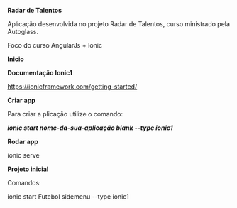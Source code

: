 **Radar de Talentos**

Aplicação desenvolvida no projeto Radar de Talentos, curso ministrado pela Autoglass.

Foco do curso AngularJs + Ionic

**Inicio**

**Documentação Ionic1**

https://ionicframework.com/getting-started/

**Criar app**

Para criar a plicação utilize o comando:

***ionic start nome-da-sua-aplicação blank --type ionic1***

**Rodar app**

ionic serve

**Projeto inicial**

Comandos:

ionic start Futebol sidemenu --type ionic1
